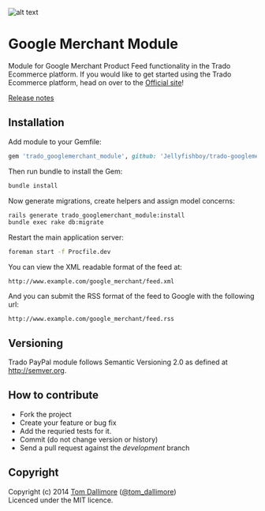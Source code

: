 ![alt text](http://cdn0.trado.io/trado-promo/assets/img/cropped.png "Trado")

# Google Merchant Module
Module for Google Merchant Product Feed functionality in the Trado Ecommerce platform. If you would like to get started using the Trado Ecommerce platform, head on over to the [Official site](http://www.trado.io/?utm_source=github&utm_medium=website&utm_campaign=trado)!

[Release notes](http://release.tomdallimore.com/projects/trado-googlemerchant)

## Installation

Add module to your Gemfile:

```ruby
gem 'trado_googlemerchant_module', github: 'Jellyfishboy/trado-googlemerchant-module', branch: 'master'
```

Then run bundle to install the Gem:

```sh
bundle install
```

Now generate migrations, create helpers and assign model concerns:

```sh
rails generate trado_googlemerchant_module:install
bundle exec rake db:migrate
```

Restart the main application server:

```sh
foreman start -f Procfile.dev
```

You can view the XML readable format of the feed at:

```
http://www.example.com/google_merchant/feed.xml
```

And you can submit the RSS format of the feed to Google with the following url:

```
http://www.example.com/google_merchant/feed.rss
```

## Versioning

Trado PayPal module follows Semantic Versioning 2.0 as defined at
<http://semver.org>.

## How to contribute

* Fork the project
* Create your feature or bug fix
* Add the requried tests for it.
* Commit (do not change version or history)
* Send a pull request against the *development* branch

## Copyright
Copyright (c) 2014 [Tom Dallimore](http://www.tomdallimore.com/?utm_source=trado-paypal-module-github&utm_medium=website&utm_campaign=tomdallimore) ([@tom_dallimore](http://twitter.com/tom_dallimore))  
Licenced under the MIT licence.